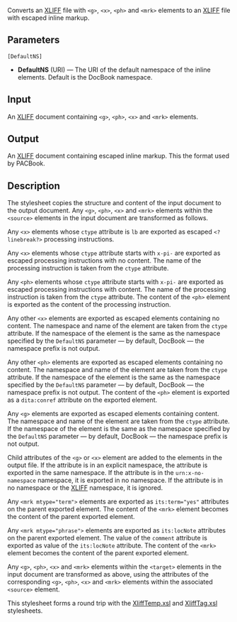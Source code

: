 Converts an [XLIFF](http://docs.oasis-open.org/xliff/v1.2/os/xliff-core.html) file with `<g>`, `<x>`, `<ph>` and `<mrk>` elements to an [XLIFF](http://docs.oasis-open.org/xliff/v1.2/os/xliff-core.html) file with escaped inline markup.

## Parameters

`[DefaultNS]`

* **DefaultNS** (URI) — The URI of the default namespace of the inline elements. Default is the DocBook namespace.

## Input

An [XLIFF](http://docs.oasis-open.org/xliff/v1.2/os/xliff-core.html) document containing `<g>`, `<ph>`, `<x>` and `<mrk>` elements.

## Output

An [XLIFF](http://docs.oasis-open.org/xliff/v1.2/os/xliff-core.html) document containing escaped inline markup. This the format used by PACBook.

## Description

The stylesheet copies the structure and content of the input document to the output document. Any `<g>`, `<ph>`, `<x>` and `<mrk>` elements within the `<source>` elements in the input document are transformed as follows.

Any `<x>` elements whose `ctype` attribute is `lb` are exported as escaped `<?linebreak?>` processing instructions.

Any `<x>` elements whose `ctype` attribute starts with `x-pi-` are exported as escaped processing instructions with no content. The name of the processing instruction is taken from the `ctype` attribute.

Any `<ph>` elements whose `ctype` attribute starts with `x-pi-` are exported as escaped processing instructions with content. The name of the processing instruction is taken from the `ctype` attribute. The content of the `<ph>` element is exported as the content of the processing instruction.

Any other `<x>` elements are exported as escaped elements containing no content. The namespace and name of the element are taken from the `ctype` attribute. If the namespace of the element is the same as the namespace specified by the `DefaultNS` parameter — by default, DocBook — the namespace prefix is not output.

Any other `<ph>` elements are exported as escaped elements containing no content. The namespace and name of the element are taken from the `ctype` attribute. If the namespace of the element is the same as the namespace specified by the `DefaultNS` parameter — by default, DocBook — the namespace prefix is not output. The content of the `<ph>` element is exported as a `dita:conref` attribute on the exported element.

Any `<g>` elements are exported as escaped elements containing content. The namespace and name of the element are taken from the `ctype` attribute. If the namespace of the element is the same as the namespace specified by the `DefaultNS` parameter — by default, DocBook — the namespace prefix is not output.

Child attributes of the `<g>` or `<x>` element are added to the elements in the output file. If the attribute is in an explicit namespace, the attribute is exported in the same namespace. If the attribute is in the `urn:x-no-namespace` namespace, it is exported in no namespace. If the attribute is in no namespace or the [XLIFF](http://docs.oasis-open.org/xliff/v1.2/os/xliff-core.html) namespace, it is ignored.

Any `<mrk mtype="term">` elements are exported as `its:term="yes"` attributes on the parent exported element. The content of the `<mrk>` element becomes the content of the parent exported element.

Any `<mrk mtype="phrase">` elements are exported as `its:locNote` attributes on the parent exported element. The value of the `comment` attribute is exported as value of the `its:locNote` attribute. The content of the `<mrk>` element becomes the content of the parent exported element.

Any `<g>`, `<ph>`, `<x>` and `<mrk>` elements within the `<target>` elements in the input document are transformed as above, using the attributes of the corresponding `<g>`, `<ph>`, `<x>` and `<mrk>` elements within the associated `<source>` element.

This stylesheet forms a round trip with the [XliffTemp.xsl](XliffTemp.xsl) and [XliffTag.xsl](XliffTag.xsl) stylesheets.